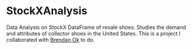 # StockXAnalysis
Data Analysis on StockX DataFrame of resale shoes. Studies the demand and attributes of collector shoes in the United States. This is a project I collaborated with [Brendan Ok](https://github.com/brendanok) to do.

